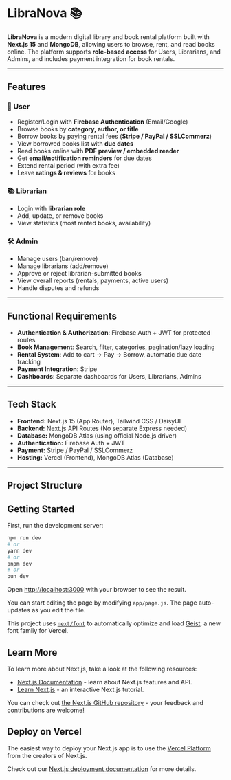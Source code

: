 # LibraNova 📚

**LibraNova** is a modern digital library and book rental platform built with **Next.js 15** and **MongoDB**, allowing users to browse, rent, and read books online. The platform supports **role-based access** for Users, Librarians, and Admins, and includes payment integration for book rentals.

---

## **Features**

### 🌟 User
- Register/Login with **Firebase Authentication** (Email/Google)
- Browse books by **category, author, or title**
- Borrow books by paying rental fees (**Stripe / PayPal / SSLCommerz**)
- View borrowed books list with **due dates**
- Read books online with **PDF preview / embedded reader**
- Get **email/notification reminders** for due dates
- Extend rental period (with extra fee)
- Leave **ratings & reviews** for books

### 📚 Librarian
- Login with **librarian role**
- Add, update, or remove books
- View statistics (most rented books, availability)

### 🛠 Admin
- Manage users (ban/remove)
- Manage librarians (add/remove)
- Approve or reject librarian-submitted books
- View overall reports (rentals, payments, active users)
- Handle disputes and refunds

---

## **Functional Requirements**
- **Authentication & Authorization**: Firebase Auth + JWT for protected routes  
- **Book Management**: Search, filter, categories, pagination/lazy loading  
- **Rental System**: Add to cart → Pay → Borrow, automatic due date tracking  
- **Payment Integration**: Stripe   
- **Dashboards**: Separate dashboards for Users, Librarians, Admins

---

## **Tech Stack**

- **Frontend:** Next.js 15 (App Router), Tailwind CSS / DaisyUI  
- **Backend:** Next.js API Routes (No separate Express needed)  
- **Database:** MongoDB Atlas (using official Node.js driver)  
- **Authentication:** Firebase Auth + JWT  
- **Payment:** Stripe / PayPal / SSLCommerz  
- **Hosting:** Vercel (Frontend), MongoDB Atlas (Database)

---

## **Project Structure**



## Getting Started

First, run the development server:

```bash
npm run dev
# or
yarn dev
# or
pnpm dev
# or
bun dev
```

Open [http://localhost:3000](http://localhost:3000) with your browser to see the result.

You can start editing the page by modifying `app/page.js`. The page auto-updates as you edit the file.

This project uses [`next/font`](https://nextjs.org/docs/app/building-your-application/optimizing/fonts) to automatically optimize and load [Geist](https://vercel.com/font), a new font family for Vercel.

## Learn More

To learn more about Next.js, take a look at the following resources:

- [Next.js Documentation](https://nextjs.org/docs) - learn about Next.js features and API.
- [Learn Next.js](https://nextjs.org/learn) - an interactive Next.js tutorial.

You can check out [the Next.js GitHub repository](https://github.com/vercel/next.js) - your feedback and contributions are welcome!

## Deploy on Vercel

The easiest way to deploy your Next.js app is to use the [Vercel Platform](https://vercel.com/new?utm_medium=default-template&filter=next.js&utm_source=create-next-app&utm_campaign=create-next-app-readme) from the creators of Next.js.

Check out our [Next.js deployment documentation](https://nextjs.org/docs/app/building-your-application/deploying) for more details.
